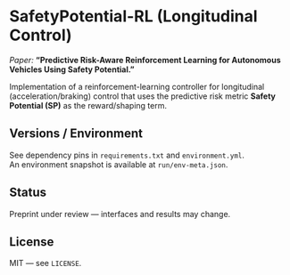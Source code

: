 # SafetyPotential-RL (Longitudinal Control)

*Paper:* **“Predictive Risk-Aware Reinforcement Learning for Autonomous Vehicles Using Safety Potential.”**

Implementation of a reinforcement-learning controller for longitudinal (acceleration/braking) control that uses the predictive risk metric **Safety Potential (SP)** as the reward/shaping term.

## Versions / Environment
See dependency pins in `requirements.txt` and `environment.yml`.  
An environment snapshot is available at `run/env-meta.json`.

## Status
Preprint under review — interfaces and results may change.

## License
MIT — see `LICENSE`.
